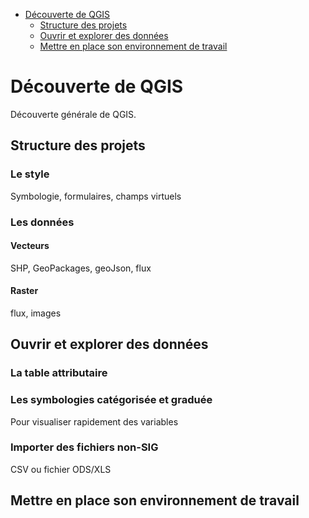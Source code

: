 - [Découverte de QGIS](#dcouverte-de-qgis)
  - [Structure des projets](#structure-des-projets)
  - [Ouvrir et explorer des données](#ouvrir-et-explorer-des-donnes)
  - [Mettre en place son environnement de travail](#mettre-en-place-son-environnement-de-travail)


# Découverte de QGIS
Découverte générale de QGIS.


## Structure des projets

### Le style
Symbologie, formulaires, champs virtuels

### Les données
#### Vecteurs
SHP, GeoPackages, geoJson, flux

#### Raster
flux, images

## Ouvrir et explorer des données

### La table attributaire

### Les symbologies catégorisée et graduée
Pour visualiser rapidement des variables

### Importer des fichiers non-SIG
CSV ou fichier ODS/XLS

## Mettre en place son environnement de travail

